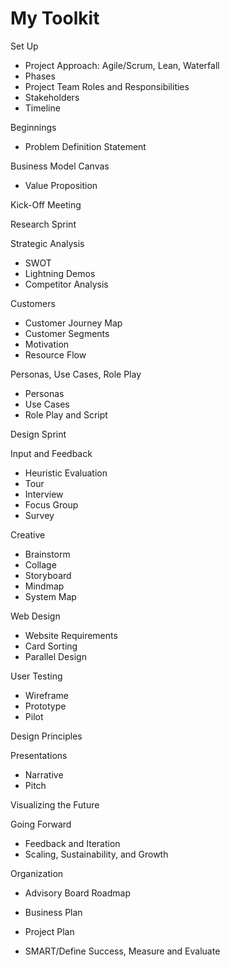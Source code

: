 # My Toolkit

Set Up
* Project Approach: Agile/Scrum, Lean, Waterfall
* Phases
* Project Team Roles and Responsibilities
* Stakeholders
* Timeline

Beginnings
* Problem Definition Statement

Business Model Canvas
* Value Proposition

Kick-Off Meeting

Research Sprint

Strategic Analysis
* SWOT
* Lightning Demos
* Competitor Analysis

Customers
* Customer Journey Map
* Customer Segments
* Motivation
* Resource Flow

Personas, Use Cases, Role Play
* Personas
* Use Cases
* Role Play and Script

Design Sprint

Input and Feedback
* Heuristic Evaluation
* Tour
* Interview
* Focus Group
* Survey

Creative
* Brainstorm
* Collage
* Storyboard
* Mindmap
* System Map

Web Design
* Website Requirements
* Card Sorting 
* Parallel Design

User Testing
* Wireframe
* Prototype
* Pilot

Design Principles

Presentations
* Narrative
* Pitch

Visualizing the Future

Going Forward
* Feedback and Iteration
* Scaling, Sustainability, and Growth

Organization
* Advisory Board Roadmap


* Business Plan
* Project Plan
* SMART/Define Success, Measure and Evaluate



